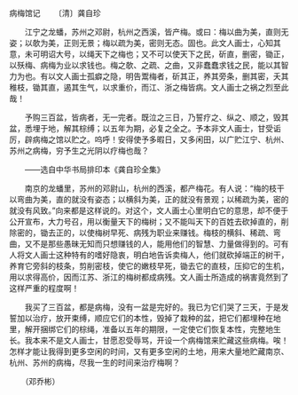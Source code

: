 病梅馆记
　　〔清〕龚自珍

　　江宁之龙蟠，苏州之邓尉，杭州之西溪，皆产梅。或曰：梅以曲为美，直则无姿；以欹为美，正则无景；梅以疏为美，密则无态。固也。此文人画士，心知其意，未可明诏大号，以绳天下之梅也；又不可以使天下之民，斫直，删密，锄正，以殀梅、病梅为业以求钱也。梅之欹、之疏、之曲，又非蠢蠢求钱之民，能以其智力为也。有以文人画士孤癖之隐，明告鬻梅者，斫其正，养其旁条，删其密，夭其稚枝，锄其直，遏其生气，以求重价，而江、浙之梅皆病。文人画士之祸之烈至此哉！

　　予购三百盆，皆病者，无一完者。既泣之三日，乃誓疗之、纵之、顺之，毁其盆，悉埋于地，解其棕缚；以五年为期，必复之全之。予本非文人画士，甘受诟厉，辟病梅之馆以贮之。呜呼！安得使予多暇日，又多闲田，以广贮江宁、杭州、苏州之病梅，穷予生之光阴以疗梅也哉？

　　——选自中华书局排印本《龚自珍全集》　

　　南京的龙蟠里，苏州的邓尉山，杭州的西溪，都产梅花。有人说：“梅的枝干以弯曲为美，直的就没有姿态；以横斜为美，正的就没有景观；以稀疏为美，密的就没有风致。”向来都是这样说的。对这个，文人画士心里明白它的意思，却不便于公开宣布，大力号召，用以衡量天下的梅树；又不能叫天下的百姓去砍掉直的，削除密的，锄去正的，以使梅树早死、病残为职业来赚钱。梅枝的横斜、稀疏、弯曲，又不是那些愚昧无知而只想赚钱的人，能用他们的智慧、力量做得到的。可有人将文人画士这种特有的嗜好隐衷，明白地告诉卖梅人，他们就砍掉端正的树干，养育它旁斜的枝条，剪削密枝，使它的嫩枝早死，锄去它的直枝，压抑它的生机，用以求得高价，因而江苏、浙江的梅树都成病残。文人画士所造成的祸害竟然到了这样严重的程度啊！

　　我买了三百盆，都是病梅，没有一盆是完好的。我已为它们哭了三天，于是发誓加以治疗，放开束缚，顺应它们的本性，毁掉了栽种的盆，把它们都埋种在地里，解开捆绑它们的棕绳，准备以五年的期限，一定使它们恢复本性，完整地生长。我本来不是文人画士，甘愿忍受辱骂，开设一个病梅馆来贮藏这些病梅。唉！怎样才能让我得到更多空闲的时间，又有更多空闲的土地，用来大量地贮藏南京、杭州、苏州的病梅，尽我一生的时间来治疗梅啊？

　　（邓乔彬） 


